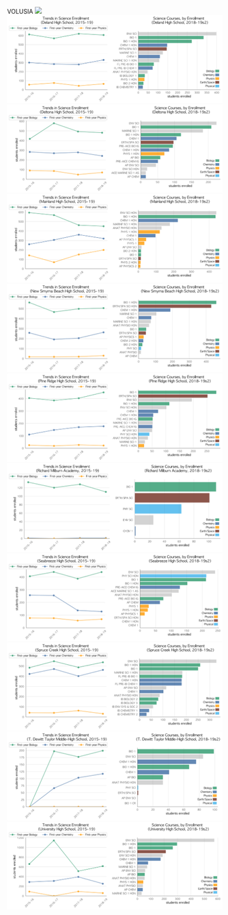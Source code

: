 VOLUSIA
![](../School_plots/ATLANTIC.png)
![](../School_plots/VOLUSIA/DELAND.png)
![](../School_plots/VOLUSIA/DELTONA.png)
![](../School_plots/VOLUSIA/MAINLAND.png)
![](../School_plots/VOLUSIA/NEW_SMYRNA.png)
![](../School_plots/VOLUSIA/PINE_RIDGE.png)
![](../School_plots/VOLUSIA/RICHARD_MI.png)
![](../School_plots/VOLUSIA/SEABREEZE.png)
![](../School_plots/VOLUSIA/SPRUCE_CRE.png)
![](../School_plots/VOLUSIA/T_DEWITT_T.png)
![](../School_plots/VOLUSIA/UNIVERSITY.png)
